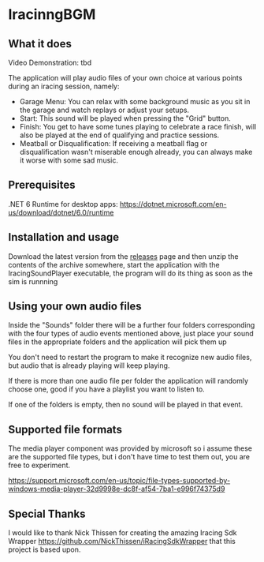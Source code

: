 # IracinngBGM
## What it does
Video Demonstration: tbd

The application will play audio files of your own choice at various points during an iracing session, namely:

  * Garage Menu: You can relax with some background music as you sit in the garage and watch replays or adjust your setups.
  * Start: This sound will be played when pressing the "Grid" button.
  * Finish: You get to have some tunes playing to celebrate a race finish, will also be played at the end of qualifying and practice sessions.
  * Meatball or Disqualification: If receiving a meatball flag or disqualification wasn't miserable enough already, you can always make it worse with some sad music.

## Prerequisites
.NET 6 Runtime for desktop apps: https://dotnet.microsoft.com/en-us/download/dotnet/6.0/runtime

## Installation and usage
Download the latest version from the [releases](https://github.com/NickNicks/IracingSoundPlayer/releases) page and then unzip the contents of the archive somewhere, start the application with the IracingSoundPlayer executable, the program will do its thing as soon as the sim is runnning

## Using your own audio files
Inside the "Sounds" folder there will be a further four folders corresponding with the four types of audio events mentioned above,
just place your sound files in the appropriate folders and the application will pick them up

You don't need to restart the program to make it recognize new audio files, but audio that is already playing will keep playing.

If there is more than one audio file per folder the application will randomly choose one, good if you have a playlist you want to listen to.

If one of the folders is empty, then no sound will be played in that event.

## Supported file formats
The media player component was provided by microsoft so i assume these are the supported file types, but i don't have time to test them out,
you are free to experiment.

https://support.microsoft.com/en-us/topic/file-types-supported-by-windows-media-player-32d9998e-dc8f-af54-7ba1-e996f74375d9

## Special Thanks
I would like to thank Nick Thissen for creating the amazing Iracing Sdk Wrapper https://github.com/NickThissen/iRacingSdkWrapper that this project is based upon.
